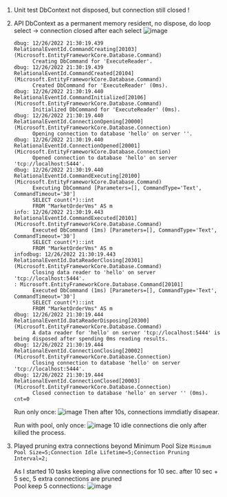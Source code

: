 1. Unit test
   DbContext not disposed, but connection still closed !

1. API 
   DbContext as a permanent memory resident, no dispose, do loop select -> connection closed after each select
   ![image](https://user-images.githubusercontent.com/760399/209582043-b85c3ec3-2e70-40a8-aa19-9948daf34216.png)


    ```
    dbug: 12/26/2022 21:30:19.439 RelationalEventId.CommandCreating[20103] (Microsoft.EntityFrameworkCore.Database.Command)
          Creating DbCommand for 'ExecuteReader'.
    dbug: 12/26/2022 21:30:19.439 RelationalEventId.CommandCreated[20104] (Microsoft.EntityFrameworkCore.Database.Command)
          Created DbCommand for 'ExecuteReader' (0ms).
    dbug: 12/26/2022 21:30:19.440 RelationalEventId.CommandInitialized[20106] (Microsoft.EntityFrameworkCore.Database.Command)
          Initialized DbCommand for 'ExecuteReader' (0ms).
    dbug: 12/26/2022 21:30:19.440 RelationalEventId.ConnectionOpening[20000] (Microsoft.EntityFrameworkCore.Database.Connection)
          Opening connection to database 'hello' on server ''.
    dbug: 12/26/2022 21:30:19.440 RelationalEventId.ConnectionOpened[20001] (Microsoft.EntityFrameworkCore.Database.Connection)
          Opened connection to database 'hello' on server 'tcp://localhost:5444'.
    dbug: 12/26/2022 21:30:19.440 RelationalEventId.CommandExecuting[20100] (Microsoft.EntityFrameworkCore.Database.Command)
          Executing DbCommand [Parameters=[], CommandType='Text', CommandTimeout='30']
          SELECT count(*)::int
          FROM "MarketOrderVms" AS m
    info: 12/26/2022 21:30:19.443 RelationalEventId.CommandExecuted[20101] (Microsoft.EntityFrameworkCore.Database.Command) 
          Executed DbCommand (1ms) [Parameters=[], CommandType='Text', CommandTimeout='30']
          SELECT count(*)::int
          FROM "MarketOrderVms" AS m
    infodbug: 12/26/2022 21:30:19.443 RelationalEventId.DataReaderClosing[20301] (Microsoft.EntityFrameworkCore.Database.Command)
          Closing data reader to 'hello' on server 'tcp://localhost:5444'.
    : Microsoft.EntityFrameworkCore.Database.Command[20101]
          Executed DbCommand (1ms) [Parameters=[], CommandType='Text', CommandTimeout='30']
          SELECT count(*)::int
          FROM "MarketOrderVms" AS m
    dbug: 12/26/2022 21:30:19.444 RelationalEventId.DataReaderDisposing[20300] (Microsoft.EntityFrameworkCore.Database.Command)
          A data reader for 'hello' on server 'tcp://localhost:5444' is being disposed after spending 0ms reading results.
    dbug: 12/26/2022 21:30:19.444 RelationalEventId.ConnectionClosing[20002] (Microsoft.EntityFrameworkCore.Database.Connection)
          Closing connection to database 'hello' on server 'tcp://localhost:5444'.
    dbug: 12/26/2022 21:30:19.444 RelationalEventId.ConnectionClosed[20003] (Microsoft.EntityFrameworkCore.Database.Connection)
          Closed connection to database 'hello' on server '' (0ms).
    cnt=0

    ```
    Run only once:
    ![image](https://user-images.githubusercontent.com/760399/209583694-3c7d5387-6ff5-4489-aa69-ee752a9be690.png)
    Then after 10s, connections immdiatly disapear.
    
    Run with pool, only once:
    ![image](https://user-images.githubusercontent.com/760399/209583836-84db0328-1b86-4a98-b4e8-520464801793.png)
    10 idle connections die only after killed the process.


3. Played pruning extra connections beyond Minimum Pool Size
   `Minimum Pool Size=5;Connection Idle Lifetime=5;Connection Pruning Interval=2;`
   

   As I started 10 tasks keeping alive connections for 10 sec.
   after 10 sec + 5 sec, 5 extra connections are pruned  
   Pool keep 5 connections:
   ![image](https://user-images.githubusercontent.com/760399/209584905-4fea0505-62d3-4d09-abc1-613ea1211dfe.png)

    
    


